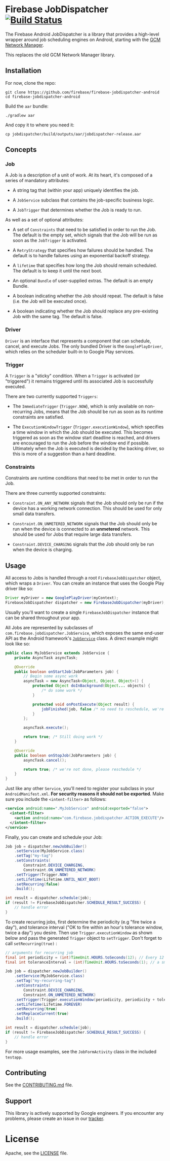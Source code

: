 # Firebase JobDispatcher [![Build Status][ci-badge]][ci-link]

[ci-badge]: https://travis-ci.org/firebase/firebase-jobdispatcher-android.svg?branch=master
[ci-link]: https://travis-ci.org/firebase/firebase-jobdispatcher-android

The Firebase Android JobDispatcher is a library that provides a high-level wrapper around job
scheduling engines on Android, starting with the [GCM Network Manager][nts].

This replaces the old GCM Network Manager library.

## Installation

For now, clone the repo:
```
git clone https://github.com/firebase/firebase-jobdispatcher-android
cd firebase-jobdispatcher-android
```

Build the `aar` bundle:
```
./gradlew aar
```
And copy it to where you need it:
```
cp jobdispatcher/build/outputs/aar/jobdispatcher-release.aar
```

## Concepts

### Job

A Job is a description of a unit of work. At its heart, it's composed of a
series of mandatory attributes:

-   A string tag that (within your app) uniquely identifies the job.

-   A `JobService` subclass that contains the job-specific business logic.

-   A `JobTrigger` that determines whether the Job is ready to run.

As well as a set of optional attributes:

-   A set of `Constraints` that need to be satisfied in order to run the Job.
    The default is the empty set, which signals that the Job will be run as soon
    as the `JobTrigger` is activated.

-   A `RetryStrategy` that specifies how failures should be handled. The default
    is to handle failures using an exponential backoff strategy.

-   A `lifetime` that specifies how long the Job should remain scheduled. The
    default is to keep it until the next boot.

-   An optional `Bundle` of user-supplied extras. The default is an empty
    Bundle.

-   A boolean indicating whether the Job should repeat. The default is false
    (i.e. the Job will be executed once).

-   A boolean indicating whether the Job should replace any pre-existing Job
    with the same tag. The default is false.

### Driver

`Driver` is an interface that represents a component that can schedule, cancel,
and execute Jobs. The only bundled Driver is the `GooglePlayDriver`, which
relies on the scheduler built-in to Google Play services.

### Trigger

A `Trigger` is a "sticky" condition. When a `Trigger` is activated (or
"triggered") it remains triggered until its associated Job is successfully
executed.

There are two currently supported `Triggers`:

-   The `ImmediateTrigger` (`Trigger.NOW`), which is only available on
    non-recurring Jobs, means that the Job should be run as soon as its runtime
    constraints are satisfied.

-   The `ExecutionWindowTrigger` (`Trigger.executionWindow`), which specifies a
    time window in which the Job should be executed. This becomes triggered as
    soon as the window start deadline is reached, and drivers are encouraged to
    run the Job before the window end if possible. Ultimately when the Job is
    executed is decided by the backing driver, so this is more of a suggestion
    than a hard deadline.

### Constraints

Constraints are runtime conditions that need to be met in order to run the Job.

There are three currently supported constraints:

-   `Constraint.ON_ANY_NETWORK` signals that the Job should only be run if the
    device has a working network connection. This should be used for only small
    data transfers.

-   `Constraint.ON_UNMETERED_NETWORK` signals that the Job should only be run
    when the device is connected to an **unmetered** network. This should be
    used for Jobs that require large data transfers.

-   `Constraint.DEVICE_CHARGING` signals that the Job should only be run when
    the device is charging.

## Usage

All access to Jobs is handled through a root `FirebaseJobDispatcher` object,
which wraps a `Driver`. You can create an instance that uses the Google Play
driver like so:

```java
Driver myDriver = new GooglePlayDriver(myContext);
FirebaseJobDispatcher dispatcher = new FirebaseJobDispatcher(myDriver);
```

Usually you'll want to create a single `FirebaseJobDispatcher` instance that can
be shared throughout your app.

All Jobs are represented by subclasses of
`com.firebase.jobdispatcher.JobService`, which exposes the same end-user API as
the Android framework's [`JobService`][jobservice] class. A direct example
might look like so:

```java
public class MyJobService extends JobService {
    private AsyncTask asyncTask;

    @Override
    public boolean onStartJob(JobParameters job) {
        // Begin some async work
        asyncTask = new AsyncTask<Object, Object, Object>() {
            protected Object doInBackground(Object... objects) {
                /* do some work */
            }

            protected void onPostExecute(Object result) {
                jobFinished(job, false /* no need to reschedule, we're done */);
            }
        };

        asyncTask.execute();

        return true; /* Still doing work */
    }

    @Override
    public boolean onStopJob(JobParameters job) {
        asyncTask.cancel();

        return true; /* we're not done, please reschedule */
    }
}
```

Just like any other `Service`, you'll need to register your subclass in your
`AndroidManifest.xml`. **For security reasons it should not be exported**. Make
sure you include the `<intent-filter>` as follows:

```xml
<service android:name=".MyJobService" android:exported="false">
  <intent-filter>
    <action android:name="com.firebase.jobdispatcher.ACTION_EXECUTE"/>
  </intent-filter>
</service>
```

Finally, you can create and schedule your Job:

```java
Job job = dispatcher.newJobBuilder()
    .setService(MyJobService.class)
    .setTag("my-tag")
    .setConstraints(
        Constraint.DEVICE_CHARGING,
        Constraint.ON_UNMETERED_NETWORK)
    .setTrigger(Trigger.NOW)
    .setLifetime(Lifetime.UNTIL_NEXT_BOOT)
    .setRecurring(false)
    .build();

int result = dispatcher.schedule(job);
if (result != FirebaseJobDispatcher.SCHEDULE_RESULT_SUCCESS) {
    // handle error
}
```


To create recurring jobs, first determine the periodicity (e.g "fire twice a day"), and tolerance interval ("OK to fire within an hour's tolerance window, twice a day") you desire. Then use `Trigger.executionWindow` as shown below and pass the generated `Trigger` object to  `setTrigger`. Don't forget to call `setRecurring(true)` :

```java
// arguments for recurring job
final int periodicity = (int)TimeUnit.HOURS.toSeconds(12); // Every 12 hours periodicity expressed as seconds
final int toleranceInterval = (int)TimeUnit.HOURS.toSeconds(1); // a small(ish) window of time when triggering is OK

Job job = dispatcher.newJobBuilder()
    .setService(MyJobService.class)
    .setTag("my-recurring-tag")
    .setConstraints(
        Constraint.DEVICE_CHARGING,
        Constraint.ON_UNMETERED_NETWORK)
    .setTrigger(Trigger.executionWindow(periodicity, periodicity + toleranceInterval))
    .setLifetime(Lifetime.FOREVER)
    .setRecurring(true)
    .setReplaceCurrent(true)
    .build();

int result = dispatcher.schedule(job);
if (result != FirebaseJobDispatcher.SCHEDULE_RESULT_SUCCESS) {
    // handle error
}
```

For more usage examples, see the `JobFormActivity` class in the included
`testapp`.

## Contributing

See the [CONTRIBUTING.md](CONTRIBUTING.md) file.

## Support

This library is actively supported by Google engineers. If you encounter any
problems, please create an issue in our [tracker](https://github.com/firebase/firebase-jobdispatcher-android/issues).

# License

Apache, see the [LICENSE](LICENSE) file.

[nts]: https://developers.google.com/cloud-messaging/network-manager
[jobservice]: https://developer.android.com/reference/android/app/job/JobService.html

